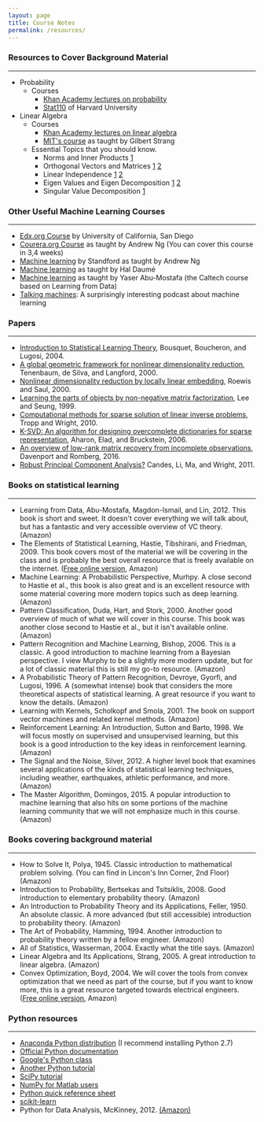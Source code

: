 ```yaml
---
layout: page
title: Course Notes
permalink: /resources/
---
```

### Resources to Cover Background Material
___
- Probability
  - Courses 
    - [Khan Academy lectures on probability](https://goo.gl/hyRxWq)
	- [Stat110](https://goo.gl/hNrGRc) of Harvard University
- Linear Algebra
  - Courses
    - [Khan Academy lectures on linear algebra](https://goo.gl/HEAuqS) 
	- [MIT's course](https://goo.gl/imBhyi) as taught by Gilbert Strang
  - Essential Topics that you should know.
	- Norms and Inner Products [1](https://goo.gl/GD97sc)
    - Orthogonal Vectors and Matrices [1](https://goo.gl/vfEbWn) [2](https://goo.gl/xYa2k8)
    - Linear Independence [1](https://goo.gl/43FZ4W) [2](https://goo.gl/5WLmgD)
    - Eigen Values and Eigen Decomposition [1](https://goo.gl/Gcx7sy) [2](https://goo.gl/52gkTs)
    - Singular Value Decomposition [1](https://goo.gl/WuUn18)
 
### Other Useful Machine Learning Courses
___
- [Edx.org Course](https://goo.gl/ig4kZA) by University of California, San Diego
- [Courera.org Course](https://goo.gl/yu4LWd) as taught by Andrew Ng (You can cover this course in 3,4 weeks)
- [Machine learning](https://goo.gl/xmL23C) by Standford as taught by Andrew Ng
- [Machine learning](https://goo.gl/Qe9pt2) as taught by Hal Daumé
- [Machine learning](https://goo.gl/qjHUJR) as taught by Yaser Abu-Mostafa (the Caltech course based on Learning from Data)
- [Talking machines](https://goo.gl/SKPXPD): A surprisingly interesting podcast about machine learning
### Papers
___
- [Introduction to Statistical Learning Theory](https://goo.gl/b41Hgh), Bousquet, Boucheron, and Lugosi, 2004.
- [A global geometric framework for nonlinear dimensionality reduction](https://goo.gl/ppYWSy), Tenenbaum, de Silva, and Langford, 2000.
- [Nonlinear dimensionality reduction by locally linear embedding](https://goo.gl/cu6hAn), Roewis and Saul, 2000.
- [Learning the parts of objects by non-negative matrix factorization](https://goo.gl/UjCwH7), Lee and Seung, 1999.
- [Computational methods for sparse solution of linear inverse problems](https://goo.gl/TKtkwm), Tropp and Wright, 2010.
- [K-SVD: An algorithm for designing overcomplete dictionaries for sparse representation](https://goo.gl/MwhRxE), Aharon, Elad, and Bruckstein, 2006.
- [An overview of low-rank matrix recovery from incomplete observations](https://arxiv.org/abs/1601.06422), Davenport and Romberg, 2016.
- [Robust Principal Component Analysis?](https://goo.gl/ohqsMA) Candes, Li, Ma, and Wright, 2011.
### Books on statistical learning
___
- Learning from Data, Abu-Mostafa, Magdon-Ismail, and Lin, 2012. This book is short and sweet. It doesn't cover everything we will talk about, but has a fantastic and very accessible overview of VC theory. (Amazon)
- The Elements of Statistical Learning, Hastie, Tibshirani, and Friedman, 2009. This book covers most of the material we will be covering in the class and is probably the best overall resource that is freely available on the internet. ([Free online version](https://goo.gl/QLaqKJ), Amazon)
- Machine Learning: A Probabilistic Perspective, Murhpy. A close second to Hastie et al., this book is also great and is an excellent resource with some material covering more modern topics such as deep learning. (Amazon)
- Pattern Classification, Duda, Hart, and Stork, 2000. Another good overview of much of what we will cover in this course. This book was another close second to Hastie et al., but it isn't available online. (Amazon)
- Pattern Recognition and Machine Learning, Bishop, 2006. This is a classic. A good introduction to machine learning from a Bayesian perspective. I view Murphy to be a slightly more modern update, but for a lot of classic material this is still my go-to resource. (Amazon)
- A Probabilistic Theory of Pattern Recognition, Devroye, Gyorfi, and Lugosi, 1996. A (somewhat intense) book that considers the more theoretical aspects of statistical learning. A great resource if you want to know the details. (Amazon)
- Learning with Kernels, Scholkopf and Smola, 2001. The book on support vector machines and related kernel methods. (Amazon)
- Reinforcement Learning: An Introduction, Sutton and Barto, 1998. We will focus mostly on supervised and unsupervised learning, but this book is a good introduction to the key ideas in reinforcement learning. (Amazon)
- The Signal and the Noise, Silver, 2012. A higher level book that examines several applications of the kinds of statistical learning techniques, including weather, earthquakes, athletic performance, and more. (Amazon)
- The Master Algorithm, Domingos, 2015. A popular introduction to machine learning that also hits on some portions of the machine learning community that we will not emphasize much in this course. (Amazon)
### Books covering background material
___
- How to Solve It, Polya, 1945. Classic introduction to mathematical problem solving. (You can find in Lincon's Inn Corner, 2nd Floor)(Amazon) 
- Introduction to Probability, Bertsekas and Tsitsiklis, 2008. Good introduction to elementary probability theory. (Amazon)
- An Introduction to Probability Theory and its Applications, Feller, 1950. An absolute classic. A more advanced (but still accessible) introduction to probability theory. (Amazon)
- The Art of Probability, Hamming, 1994. Another introduction to probability theory written by a fellow engineer. (Amazon)
- All of Statistics, Wasserman, 2004. Exactly what the title says. (Amazon)
- Linear Algebra and Its Applications, Strang, 2005. A great introduction to linear algebra. (Amazon)
- Convex Optimization, Boyd, 2004. We will cover the tools from convex optimization that we need as part of the course, but if you want to know more, this is a great resource targeted towards electrical engineers. ([Free online version](https://goo.gl/pbNMav), Amazon)
### Python resources
___
- [Anaconda Python distribution]((https://www.anaconda.com/download/)) (I recommend installing Python 2.7)
- [Official Python documentation](https://www.python.org/)
- [Google's Python class](https://goo.gl/ZEsFiS)
- [Another Python tutorial](http://www.learnpython.org/)
- [SciPy tutorial](https://docs.scipy.org/doc/numpy-dev/user/quickstart.html)
- [NumPy for Matlab users](https://docs.scipy.org/doc/numpy-dev/user/numpy-for-matlab-users.html)
- [Python quick reference sheet](http://www.astro.up.pt/~sousasag/Python_For_Astronomers/Python_qr.pdf)
- [scikit-learn](http://scikit-learn.org/stable/)
- Python for Data Analysis, McKinney, 2012. [(Amazon)](https://www.amazon.com/Python-Data-Analysis-Wrangling-IPython/dp/1449319793/ref=as_li_ss_tl?ie=UTF8&linkCode=sl1&tag=davenpwebsit-20&linkId=dc22c252f7cd93755dec697354f87c20)

